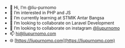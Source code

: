 - 👋 Hi, I’m @liu-purnomo
- 👀 I’m interested in PHP and JS
- 🌱 I’m currently learning at STMIK Antar Bangsa
- 💞️ I’m looking to collaborate on Laravel Development
- 🥂 I’m looking to collaborate on instagram [@liupurnomo](https://instagram.com/liupurnomo)
- 📫 hi@liupurnomo.com
- 🌐 [https://liupurnomo.com](https://liupurnomo.com)

<!---
liu-purnomo/liu-purnomo is a ✨ special ✨ repository because its `README.md` (this file) appears on your GitHub profile.
You can click the Preview link to take a look at your changes.
--->
